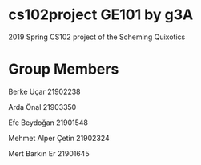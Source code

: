 ﻿# cs102project GE101 by g3A
 2019 Spring CS102 project of the Scheming Quixotics
 # Group Members
 Berke Uçar 21902238

 Arda Önal 21903350
 
 Efe Beydoğan 21901548

 Mehmet Alper Çetin 21902324

 Mert Barkın Er 21901645
